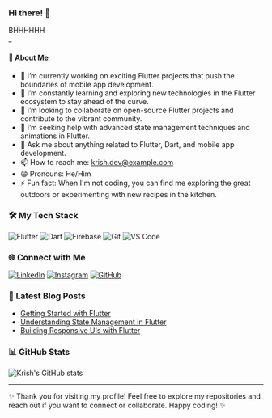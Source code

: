 ### Hi there! 👋
<div class='console-container'><span id='text'>BHHHHHH</span><div class='console-underscore' id='console'>&#95;</div></div>

<script>
  consoleText(['Hello there!', 'Welcome!', 'Nice to meet you!'], 'text', ['tomato', 'rebeccapurple', 'lightblue']);
  
  function consoleText(words, id, colors) {
    if (colors === undefined) colors = ['#fff'];
    var visible = true;
    var con = document.getElementById('console');
    var letterCount = 1;
    var x = 1;
    var waiting = false;
    var target = document.getElementById(id)
    target.setAttribute('style', 'color:' + colors[0])
    window.setInterval(function() {

      if (letterCount === 0 && waiting === false) {
        waiting = true;
        target.innerHTML = words[0].substring(0, letterCount)
        window.setTimeout(function() {
          var usedColor = colors.shift();
          colors.push(usedColor);
          var usedWord = words.shift();
          words.push(usedWord);
          x = 1;
          target.setAttribute('style', 'color:' + colors[0])
          letterCount += x;
          waiting = false;
        }, 1000)
      } else if (letterCount === words[0].length + 1 && waiting === false) {
        waiting = true;
        window.setTimeout(function() {
          x = -1;
          letterCount += x;
          waiting = false;
        }, 1000)
      } else if (waiting === false) {
        target.innerHTML = words[0].substring(0, letterCount)
        letterCount += x;
      }
    }, 120)
    window.setInterval(function() {
      if (visible === true) {
        con.className = 'console-underscore hidden'
        visible = false;

      } else {
        con.className = 'console-underscore'

        visible = true;
      }
    }, 400)
  }
</script>

#### 🚀 About Me

- 🔭 I’m currently working on exciting Flutter projects that push the boundaries of mobile app development.
- 🌱 I’m constantly learning and exploring new technologies in the Flutter ecosystem to stay ahead of the curve.
- 👯 I’m looking to collaborate on open-source Flutter projects and contribute to the vibrant community.
- 🤔 I’m seeking help with advanced state management techniques and animations in Flutter.
- 💬 Ask me about anything related to Flutter, Dart, and mobile app development.
- 📫 How to reach me: [krish.dev@example.com](mailto:kri240799@gmail.com)
- 😄 Pronouns: He/Him
- ⚡ Fun fact: When I'm not coding, you can find me exploring the great outdoors or experimenting with new recipes in the kitchen.

### 🛠️ My Tech Stack

![Flutter](https://img.shields.io/badge/Flutter-02569B?style=flat-square&logo=flutter&logoColor=white)
![Dart](https://img.shields.io/badge/Dart-0175C2?style=flat-square&logo=dart&logoColor=white)
![Firebase](https://img.shields.io/badge/Firebase-FFCA28?style=flat-square&logo=firebase&logoColor=black)
![Git](https://img.shields.io/badge/Git-F05032?style=flat-square&logo=git&logoColor=white)
![VS Code](https://img.shields.io/badge/VS%20Code-007ACC?style=flat-square&logo=visual-studio-code&logoColor=white)

### 🌐 Connect with Me

[![LinkedIn](https://img.shields.io/badge/LinkedIn-0A66C2?style=flat-square&logo=linkedin&logoColor=white)](https://www.linkedin.com/in/krish0034/)
[![Instagram](https://img.shields.io/badge/Instagram-E4405F?style=for-the-badge&logo=instagram&logoColor=white)](https://www.instagram.com/_kumar_krishn/)
[![GitHub](https://img.shields.io/badge/GitHub-100000?style=for-the-badge&logo=github&logoColor=white)](https://github.com/Krish0034)

### 📝 Latest Blog Posts

- [Getting Started with Flutter](https://example.com/blog/getting-started-with-flutter)
- [Understanding State Management in Flutter](https://example.com/blog/state-management-in-flutter)
- [Building Responsive UIs with Flutter](https://example.com/blog/responsive-uis-in-flutter)

### 📊 GitHub Stats

![Krish's GitHub stats](https://github-readme-stats.vercel.app/api?username=Krish0034&show_icons=true&theme=radical)

---

✨ Thank you for visiting my profile! Feel free to explore my repositories and reach out if you want to connect or collaborate. Happy coding! ✨
